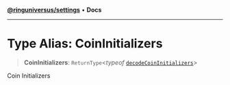 [**@ringuniversus/settings**](../README.md) • **Docs**

---

# Type Alias: CoinInitializers

> **CoinInitializers**: `ReturnType`\<_typeof_ [`decodeCoinInitializers`](../variables/decodeCoinInitializers.md)\>

Coin Initializers

